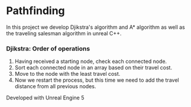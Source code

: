 # Pathfinding

In this project we develop Djikstra's algorithm and A* algorithm as well as the traveling salesman algorithm in unreal C++.

### Djikstra: Order of operations
<ol>
    <li>Having received a starting node, check each connected node.</li>
    <li>Sort each connected node in an array based on their travel cost.</li>
    <li>Move to the node with the least travel cost.</li>
    <li>Now we restart the process, but this time we need to add the travel distance from all previous nodes.</li>
</ol>

Developed with Unreal Engine 5
